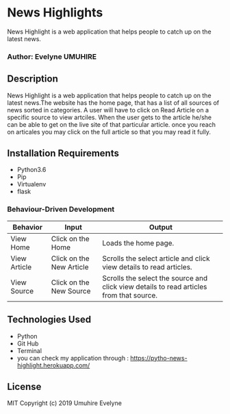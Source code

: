 # News Highlights

News Highlight is a web application that helps people to catch up on the latest news.

### Author: Evelyne UMUHIRE

## Description

News Highlight is a web application that helps people to catch up on the latest news.The website has the home page, that has a list of all sources of news sorted in categories. A user will have to click on Read Article on a specific source to view artciles. When the user gets to the article he/she can be able to get on the live site of that particular article. once you reach on articales you may click on the full article so that you may read it fully.

## Installation Requirements

* Python3.6
* Pip
* Virtualenv
* flask

### Behaviour-Driven Development
| Behavior            | Input                         | Output                        |
| ------------------- | ----------------------------- | ----------------------------- |
| View Home | Click on the Home | Loads the home page. |
| View Article | Click on the New Article | Scrolls the select article and click view details to read articles. |
| View Source | Click on the New Source | Scrolls the select the source and click view details to read articles from that source. |


## Technologies Used

* Python
* Git Hub
* Terminal
* you can check my application through : https://pytho-news-highlight.herokuapp.com/

## License

MIT Copyright (c) 2019 Umuhire Evelyne